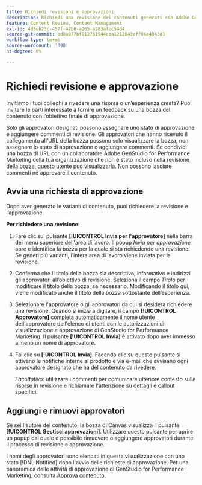 ```yaml
---
title: Richiedi revisioni e approvazioni
description: Richiedi una revisione dei contenuti generati con Adobe GenStudio for Performance Marketing.
feature: Content Review, Content Management
exl-id: 4d5cb23c-457f-47b6-a265-a283afbc54d4
source-git-commit: bd8a077bf812761944eba1212843eff04a4943d1
workflow-type: tm+mt
source-wordcount: '390'
ht-degree: 0%

---
```


# Richiedi revisione e approvazione

Invitiamo i tuoi colleghi a rivedere una risorsa o un’esperienza creata? Puoi invitare le parti interessate a fornire un feedback su una bozza del contenuto con l’obiettivo finale di approvazione.

Solo gli approvatori designati possono assegnare uno stato di approvazione e aggiungere commenti di revisione. Gli approvatori che hanno ricevuto il collegamento all’URL della bozza possono solo visualizzare la bozza, non assegnare lo stato di approvazione o aggiungere commenti. Se condividi una bozza di URL con un collaboratore Adobe GenStudio for Performance Marketing della tua organizzazione che non è stato incluso nella revisione della bozza, questo utente può visualizzarla. Non possono lasciare commenti né approvare il contenuto.

## Avvia una richiesta di approvazione

Dopo aver generato le varianti di contenuto, puoi richiedere la revisione e l’approvazione.

**Per richiedere una revisione**:

1. Fare clic sul pulsante **[!UICONTROL Invia per l&#39;approvatore]** nella barra dei menu superiore dell&#39;area di lavoro. Il popup _Invia per approvazione_ apre e identifica la bozza per la quale si sta richiedendo una revisione. Se generi più varianti, l’intera area di lavoro viene inviata per la revisione.

1. Conferma che il titolo della bozza sia descrittivo, informativo e indirizzi gli approvatori all’obiettivo di revisione. Seleziona il campo _Titolo_ per modificare il titolo della bozza, se necessario. Modificando il titolo qui, viene modificato anche il titolo della bozza sottostante dell’esperienza.

1. Selezionare l&#39;approvatore o gli approvatori da cui si desidera richiedere una revisione. Quando si inizia a digitare, il campo **[!UICONTROL Approvatore]** completa automaticamente il nome utente dell&#39;approvatore dall&#39;elenco di utenti con le autorizzazioni di visualizzazione e approvazione di GenStudio for Performance Marketing. Il pulsante **[!UICONTROL Invia]** è attivato dopo aver immesso almeno un nome di approvatore.

1. Fai clic su **[!UICONTROL Invia]**. Facendo clic su questo pulsante si attivano le notifiche interne al prodotto e via e-mail che avvisano ogni approvatore designato che ha del contenuto da rivedere.

   _Facoltativo_: utilizzare i commenti per comunicare ulteriore contesto sulle risorse in revisione e richiamare l&#39;attenzione su dettagli e callout specifici.

## Aggiungi e rimuovi approvatori

Se sei l&#39;autore del contenuto, la bozza di Canvas visualizza il pulsante **[!UICONTROL Gestisci approvazioni]**. Utilizzare questo pulsante per aprire un popup dal quale è possibile rimuovere o aggiungere approvatori durante il processo di revisione e approvazione.

I nomi degli approvatori sono elencati in questa visualizzazione con uno stato [!DNL Notified] dopo l&#39;avvio delle richieste di approvazione. Per una panoramica delle attività di approvazione di GenStudio for Performance Marketing, consulta [Approva contenuto](./approve-content.md).
